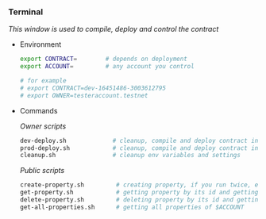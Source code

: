 ### Terminal

*This window is used to compile, deploy and control the contract*
- Environment
  ```sh
  export CONTRACT=        # depends on deployment
  export ACCOUNT=         # any account you control

  # for example
  # export CONTRACT=dev-16451486-3003612795
  # export OWNER=testeraccount.testnet
  ```

- Commands

  _Owner scripts_
  ```sh
  dev-deploy.sh             # cleanup, compile and deploy contract in development mode
  prod-deploy.sh            # cleanup, compile and deploy contract in production mode
  cleanup.sh                # cleanup env variables and settings
  ```

  _Public scripts_
  ```sh
  create-property.sh         # creating property, if you run twice, error will be thrown due to same property creation
  get-property.sh            # getting property by its id and getting error by trying to get non existing id
  delete-property.sh         # deleting property by its id and getting error by trying to delete non existing id
  get-all-properties.sh      # getting all properties of $ACCOUNT
  ```

